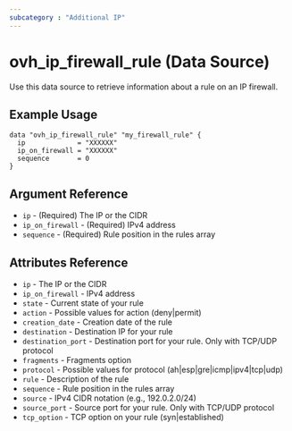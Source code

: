 ```yaml
---
subcategory : "Additional IP"
---
```


# ovh_ip_firewall_rule (Data Source)

Use this data source to retrieve information about a rule on an IP firewall.

## Example Usage

```hcl
data "ovh_ip_firewall_rule" "my_firewall_rule" {
  ip             = "XXXXXX"
  ip_on_firewall = "XXXXXX"
  sequence       = 0
}
```

## Argument Reference

* `ip` - (Required) The IP or the CIDR
* `ip_on_firewall` - (Required) IPv4 address
* `sequence` - (Required) Rule position in the rules array

## Attributes Reference

* `ip` - The IP or the CIDR
* `ip_on_firewall` - IPv4 address
* `state` - Current state of your rule
* `action` - Possible values for action (deny|permit)
* `creation_date` - Creation date of the rule
* `destination` - Destination IP for your rule
* `destination_port` - Destination port for your rule. Only with TCP/UDP protocol
* `fragments` - Fragments option
* `protocol` - Possible values for protocol (ah|esp|gre|icmp|ipv4|tcp|udp)
* `rule` - Description of the rule
* `sequence` - Rule position in the rules array
* `source` - IPv4 CIDR notation (e.g., 192.0.2.0/24)
* `source_port` - Source port for your rule. Only with TCP/UDP protocol
* `tcp_option` - TCP option on your rule (syn|established)